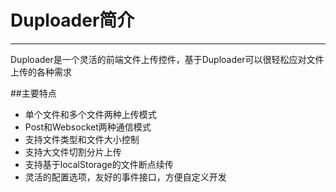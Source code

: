 # Duploader简介

***

Duploader是一个灵活的前端文件上传控件，基于Duploader可以很轻松应对文件上传的各种需求

##主要特点
*  单个文件和多个文件两种上传模式
*  Post和Websocket两种通信模式
*  支持文件类型和文件大小控制
*  支持大文件切割分片上传
*  支持基于localStorage的文件断点续传
*  灵活的配置选项，友好的事件接口，方便自定义开发